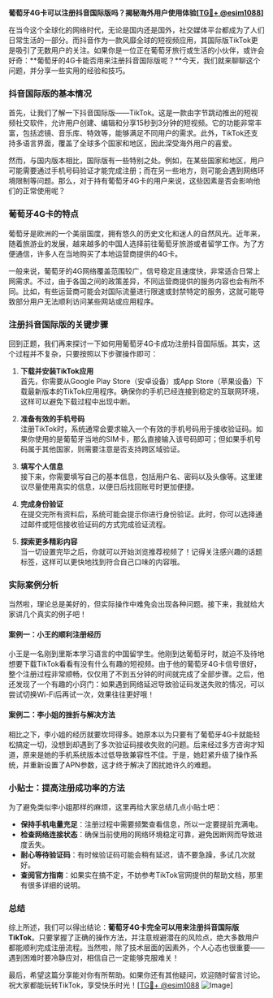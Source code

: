 **葡萄牙4G卡可以注册抖音国际版吗？揭秘海外用户使用体验[[TG💪+ @esim1088](https://t.me/s/esim1088)]**

在当今这个全球化的网络时代，无论是国内还是国外，社交媒体平台都成为了人们日常生活的一部分。而抖音作为一款风靡全球的短视频应用，其国际版TikTok更是吸引了无数用户的关注。如果你是一位正在葡萄牙旅行或生活的小伙伴，或许会好奇：**葡萄牙的4G卡能否用来注册抖音国际版呢？**今天，我们就来聊聊这个问题，并分享一些实用的经验和技巧。

### 抖音国际版的基本情况

首先，让我们了解一下抖音国际版——TikTok。这是一款由字节跳动推出的短视频社交软件，允许用户创建、编辑和分享15秒到3分钟的短视频。它的功能非常丰富，包括滤镜、音乐库、特效等，能够满足不同用户的需求。此外，TikTok还支持多语言界面，覆盖了全球多个国家和地区，因此深受海外用户的喜爱。

然而，与国内版本相比，国际版有一些特别之处。例如，在某些国家和地区，用户可能需要通过手机号码验证才能完成注册；而在另一些地方，则可能会遇到网络环境限制等问题。那么，对于持有葡萄牙4G卡的用户来说，这些因素是否会影响他们的正常使用呢？

### 葡萄牙4G卡的特点

葡萄牙是欧洲的一个美丽国度，拥有悠久的历史文化和迷人的自然风光。近年来，随着旅游业的发展，越来越多的中国人选择前往葡萄牙旅游或者留学工作。为了方便通信，许多人在当地购买了本地运营商提供的4G卡。

一般来说，葡萄牙的4G网络覆盖范围较广，信号稳定且速度快，非常适合日常上网需求。不过，由于各国之间的政策差异，不同运营商提供的服务内容也会有所不同。比如，有些运营商可能会对国际流量进行限速或封禁特定的服务，这就可能导致部分用户无法顺利访问某些网站或应用程序。

### 注册抖音国际版的关键步骤

回到正题，我们再来探讨一下如何用葡萄牙4G卡成功注册抖音国际版。其实，这个过程并不复杂，只要按照以下步骤操作即可：

1. **下载并安装TikTok应用**  
   首先，你需要从Google Play Store（安卓设备）或App Store（苹果设备）下载最新版本的TikTok应用程序。确保你的手机已经连接到稳定的互联网环境，这样可以避免下载过程中出现中断。

2. **准备有效的手机号码**  
   注册TikTok时，系统通常会要求输入一个有效的手机号码用于接收验证码。如果你使用的是葡萄牙当地的SIM卡，那么直接输入该号码即可；但如果手机号码属于其他国家，则需要注意是否支持跨区域验证。

3. **填写个人信息**  
   接下来，你需要填写自己的基本信息，包括用户名、密码以及头像等。这里建议尽量使用真实的信息，以便日后找回账号时更加便捷。

4. **完成身份验证**  
   在提交完所有资料后，系统可能会提示你进行身份验证。此时，你可以选择通过邮件或短信接收验证码的方式完成验证流程。

5. **探索更多精彩内容**  
   当一切设置完毕之后，你就可以开始浏览推荐视频了！记得关注感兴趣的话题标签，这样可以更快地找到符合自己口味的内容哦。

### 实际案例分析

当然啦，理论总是美好的，但实际操作中难免会出现各种问题。接下来，我就给大家讲几个真实的例子吧！

#### 案例一：小王的顺利注册经历  
小王是一名刚到里斯本学习语言的中国留学生。他刚到达葡萄牙时，就迫不及待地想要下载TikTok看看有没有什么有趣的短视频。由于他的葡萄牙4G卡信号很好，整个注册过程非常顺畅，仅仅用了不到五分钟的时间就完成了全部步骤。之后，他还发现了一个有趣的小窍门：如果遇到网络延迟导致验证码发送失败的情况，可以尝试切换Wi-Fi后再试一次，效果往往更好哦！

#### 案例二：李小姐的挫折与解决方法  
相比之下，李小姐的经历就要坎坷得多。她原本以为只要有了葡萄牙4G卡就能轻松搞定一切，没想到却遇到了多次验证码接收失败的问题。后来经过多方咨询才知道，原来是她的手机系统版本过低导致兼容性不佳。于是，她赶紧升级了操作系统，并重新设置了APN参数，这才终于解决了困扰她许久的难题。

### 小贴士：提高注册成功率的方法

为了避免类似李小姐那样的麻烦，这里再给大家总结几点小贴士吧：

- **保持手机电量充足**：注册过程中需要频繁查看信息，所以一定要提前充满电。
- **检查网络连接状态**：确保当前使用的网络环境稳定可靠，避免因断网而导致进度丢失。
- **耐心等待验证码**：有时候验证码可能会稍有延迟，请不要急躁，多试几次就好。
- **查阅官方指南**：如果实在搞不定，不妨参考TikTok官网提供的帮助文档，那里有很多详细的说明。

### 总结

综上所述，我们可以得出结论：**葡萄牙4G卡完全可以用来注册抖音国际版TikTok**。只要掌握了正确的操作方法，并注意规避潜在的风险点，绝大多数用户都能顺利完成注册流程。当然啦，除了技术层面的因素外，个人心态也很重要——遇到困难时要冷静应对，相信自己一定能够克服难关！

最后，希望这篇分享能对你有所帮助。如果你还有其他疑问，欢迎随时留言讨论。祝大家都能玩转TikTok，享受快乐时光！[[TG💪+ @esim1088](https://t.me/s/esim1088) ![Image](https://i.postimg.cc/4NQfJmqS/Snipaste-2025-05-13-00-14-12.png)]